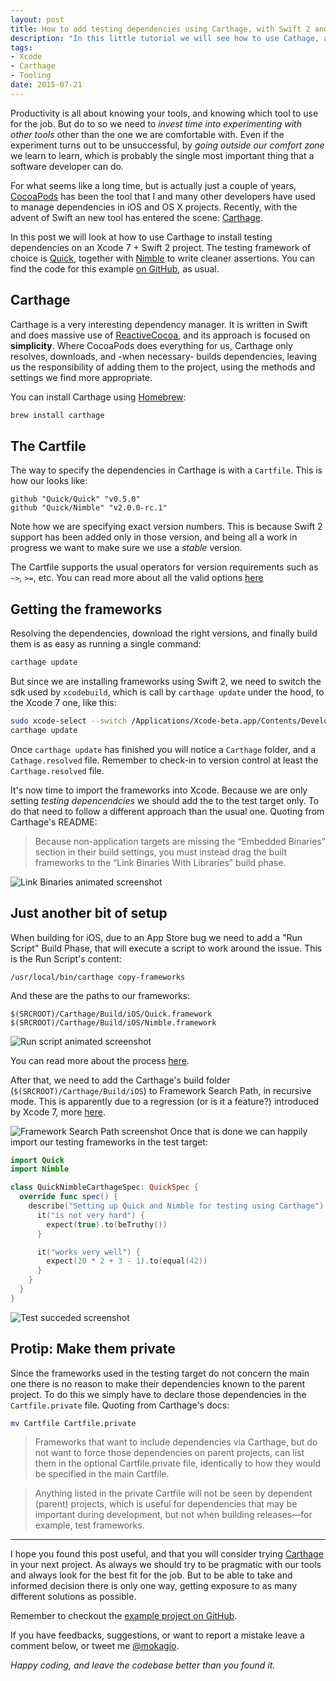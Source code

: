 ```yaml
---
layout: post
title: How to add testing dependencies using Carthage, with Swift 2 and Xcode 7
description: "In this little tutorial we will see how to use Cathage, an OS X and iOS depencendy manager, to install libraries written in Swift 2 and Xcode 7, with a focus on the process to get testing dependencies."
tags:
- Xcode
- Carthage
- Tooling
date: 2015-07-21
---
```


Productivity is all about knowing your tools, and knowing which tool to use for the job. But do to so we need to _invest time into experimenting with other tools_ other than the one we are comfortable with. Even if the experiment turns out to be unsuccessful, by _going outside our comfort zone_ we learn to learn, which is probably the single most important thing that a software developer can do.

For what seems like a long time, but is actually just a couple of years, [CocoaPods](https://cocoapods.org) has been the tool that I and many other developers have used to manage dependencies in iOS and OS X projects. Recently, with the advent of Swift an new tool has entered the scene: [Carthage](https://github.com/Carthage/Carthage).

In this post we will look at how to use Carthage to install testing dependencies on an Xcode 7 + Swift 2 project. The testing framework of choice is [Quick](https://github.com/Quick/Quick), together with [Nimble](https://github.com/Quick/Nimble) to write cleaner assertions. You can find the code for this example [on GitHub](https://github.com/mokacoding/Quick-Nimble-Carthage-Setup), as usual.

## Carthage

Carthage is a very interesting dependency manager. It is written in Swift and does massive use of [ReactiveCocoa](https://github.com/ReactiveCocoa/ReactiveCocoa), and its approach is focused on **simplicity**. Where CocoaPods does everything for us, Carthage only resolves, downloads, and -when necessary- builds dependencies, leaving us the responsibility of adding them to the project, using the methods and settings we find more appropriate.

You can install Carthage using [Homebrew](http://brew.sh/):

```bash
brew install carthage
```

## The Cartfile

The way to specify the dependencies in Carthage is with a `Cartfile`. This is how our looks like:

```
github "Quick/Quick" "v0.5.0"
github "Quick/Nimble" "v2.0.0-rc.1"
```

Note how we are specifying exact version numbers. This is because Swift 2 support has been added only in those version, and being all a work in progress we want to make sure we use a _stable_ version.

The Cartfile supports the usual operators for version requirements such as `~>`, `>=`, etc. You can read more about all the valid options [here](https://github.com/Carthage/Carthage/blob/master/Documentation/Artifacts.md#cartfile)

## Getting the frameworks

Resolving the dependencies, download the right versions, and finally build them is as easy as running a single command:

```bash
carthage update
```

But since we are installing frameworks using Swift 2, we need to switch the sdk used by `xcodebuild`, which is call by `carthage update` under the hood, to the Xcode 7 one, like this:

```bash
sudo xcode-select --switch /Applications/Xcode-beta.app/Contents/Developer
carthage update
```

Once `carthage update` has finished you will notice a `Carthage` folder, and a `Cathage.resolved` file. Remember to check-in to version control at least the `Carthage.resolved` file.

It's now time to import the frameworks into Xcode. Because we are only setting *testing depencendcies* we should add the to the test target only. To do that need to follow a different approach than the usual one. Quoting from Carthage's README:

> Because non-application targets are missing the “Embedded Binaries” section in their build settings, you must instead drag the built frameworks to the “Link Binaries With Libraries” build phase.

![Link Binaries animated screenshot](https://s3.amazonaws.com/mokacoding/2015-07-21-carthage-link-binaries-small.gif)

## Just another bit of setup

When building for iOS, due to an App Store bug we need to add a "Run Script" Build Phase, that will execute a script to work around the issue. This is the Run Script's content:

```
/usr/local/bin/carthage copy-frameworks
```

And these are the paths to our frameworks:

```
$(SRCROOT)/Carthage/Build/iOS/Quick.framework
$(SRCROOT)/Carthage/Build/iOS/Nimble.framework
```

![Run script animated screenshot](https://s3.amazonaws.com/mokacoding/2015-07-21-carthage-run-script-small.gif)

You can read more about the process [here](https://github.com/Carthage/Carthage#if-youre-building-for-ios).

After that, we need to add the Carthage's build folder (`$(SRCROOT)/Carthage/Build/iOS`) to Framework Search Path, in recursive mode. This is apparently due to a regression (or is it a feature?) introduced by Xcode 7, more [here](https://github.com/Quick/Quick/issues/347).

![Framework Search Path screenshot](https://s3.amazonaws.com/mokacoding/2015-07-21-carthage-search-path-small.png)
Once that is done we can happily import our testing frameworks in the test target:

```swift
import Quick
import Nimble

class QuickNimbleCarthageSpec: QuickSpec {
  override func spec() {
    describe("Setting up Quick and Nimble for testing using Carthage") {
      it("is not very hard") {
        expect(true).to(beTruthy())
      }

      it("works very well") {
        expect(20 * 2 + 3 - 1).to(equal(42))
      }
    }
  }
}
```

![Test succeded screenshot](https://s3.amazonaws.com/mokacoding/2015-07-21-test-succeeded.png)

## Protip: Make them private

Since the frameworks used in the testing target do not concern the main one there is no reason to make their dependencies known to the parent project. To do this we simply have to declare those dependencies in the `Cartfile.private` file. Quoting from Carthage's docs:

```bash
mv Cartfile Cartfile.private
```

> Frameworks that want to include dependencies via Carthage, but do not want to force those dependencies on parent projects, can list them in the optional Cartfile.private file, identically to how they would be specified in the main Cartfile.

> Anything listed in the private Cartfile will not be seen by dependent (parent) projects, which is useful for dependencies that may be important during development, but not when building releases—for example, test frameworks.

---

I hope you found this post useful, and that you will consider trying [Carthage](c) in your next project. As always we should try to be pragmatic with our tools and always look for the best fit for the job. But to be able to take and informed decision there is only one way, getting exposure to as many different solutions as possible.

Remember to checkout the [example project on GitHub](https://github.com/mokacoding/Quick-Nimble-Carthage-Setup).

If you have feedbacks, suggestions, or want to report a mistake leave a comment below, or tweet me [@mokagio](https://twitter.com/mokagio).

_Happy coding, and leave the codebase better than you found it._
